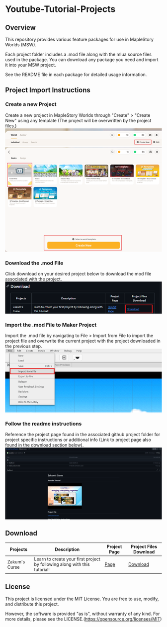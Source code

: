 # Youtube-Tutorial-Projects

## Overview
This repository provides various feature packages for use in MapleStory Worlds (MSW).

Each project folder includes a .mod file along with the mlua source files used in the package.
You can download any package you need and import it into your MSW project.

See the README file in each package for detailed usage information.

## Project Import Instructions

### Create a new Project
Create a new project in MapleStory Worlds through "Create" > "Create New" using any template  (The project will be overwritten by the project files.)
![Import Mod](https://github.com/MapleStory-Worlds-Global/GithubAssets/blob/2def2cfbc9b9f5465d55c411be8516db4f1fbac9/HowToImportModProject/HowTo_1.png "Create a new Project")
![Import Mod](https://github.com/MapleStory-Worlds-Global/GithubAssets/blob/2def2cfbc9b9f5465d55c411be8516db4f1fbac9/HowToImportModProject/HowTo_2.png "Choose any template")
### Download the .mod File
Click download on your desired project below to download the mod file associated with the project. 
![Import Mod](https://github.com/MapleStory-Worlds-Global/GithubAssets/blob/6939aaf1a5cf15bfa4a2a5169722dd710f9b1448/HowToImportModProject/HowTo_3.png "Download the mod file")

### Import the .mod File to Maker Project
Import the .mod file by navigating to File > Import from File to import the project file and overwrite the current project with the project downloaded in the previous step. 
![Import Mod](https://github.com/MapleStory-Worlds-Global/GithubAssets/blob/2def2cfbc9b9f5465d55c411be8516db4f1fbac9/HowToImportModProject/HowTo_4.png "Import the mod into your new project")

### Follow the readme instructions 
Reference the project page found in the associated github project folder for project specific instructions or additional info (Link to project page also found in the download section below).
![Import Mod](https://github.com/MapleStory-Worlds-Global/GithubAssets/blob/6939aaf1a5cf15bfa4a2a5169722dd710f9b1448/HowToImportModProject/HowTo_5.png "Reference the project readme")
 
## Download

| Projects | Description | Project Page | Project Files Download |
|---------|-------------|---------|--------------------|
| Zakum's Curse | Learn to create your first project by following along with this tutorial! | [Page](https://github.com/MapleStory-Worlds-Global/YoutubeTutorialProjects/tree/main/Zakums_Curse) | [Download](https://github.com/MapleStory-Worlds-Global/YoutubeTutorialProjects/raw/refs/heads/main/Zakums_Curse/Zakums_Curse_V1_1.mod) |

## License

This project is licensed under the MIT License.
You are free to use, modify, and distribute this project.

However, the software is provided "as is", without warranty of any kind.
For more details, please see the LICENSE.(https://opensource.org/licenses/MIT)